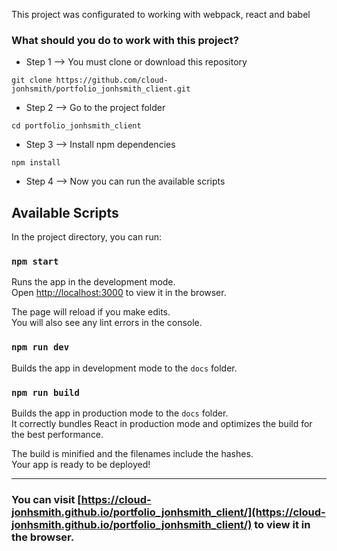 This project was configurated to working with webpack, react and babel

### What should you do to work with this project?

- Step 1 --> You must clone or download this repository

```
git clone https://github.com/cloud-jonhsmith/portfolio_jonhsmith_client.git
```

- Step 2 --> Go to the project folder

```
cd portfolio_jonhsmith_client
```

- Step 3 --> Install npm dependencies

```
npm install
```

- Step 4 --> Now you can run the available scripts

## Available Scripts

In the project directory, you can run:

### `npm start`

Runs the app in the development mode.<br />
Open [http://localhost:3000](http://localhost:3000) to view it in the browser.

The page will reload if you make edits.<br />
You will also see any lint errors in the console.

### `npm run dev`

Builds the app in development mode to the `docs` folder.

### `npm run build`

Builds the app in production mode to the `docs` folder.<br />
It correctly bundles React in production mode and optimizes the build for the best performance.

The build is minified and the filenames include the hashes.<br />
Your app is ready to be deployed!

---

### You can visit [https://cloud-jonhsmith.github.io/portfolio_jonhsmith_client/](https://cloud-jonhsmith.github.io/portfolio_jonhsmith_client/) to view it in the browser.
